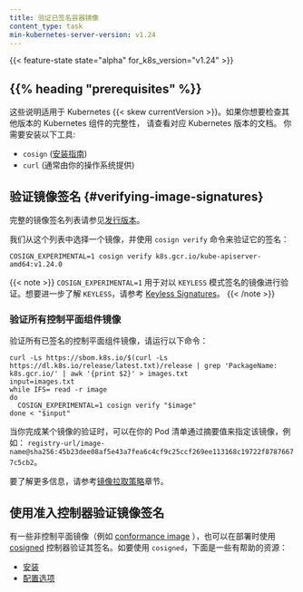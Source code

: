 ```yaml
---
title: 验证已签名容器镜像
content_type: task
min-kubernetes-server-version: v1.24
---
```

<!--
title: Verify Signed Container Images
content_type: task
min-kubernetes-server-version: v1.24
-->
<!-- overview -->

{{< feature-state state="alpha" for_k8s_version="v1.24" >}}

## {{% heading "prerequisites" %}}
<!--
These instructions are for Kubernetes {{< skew currentVersion >}}. If you want
to check the integrity of components for a different version of Kubernetes,
check the documentation for that Kubernetes release.

You will need to have the following tools installed:

- `cosign` ([install guide](https://docs.sigstore.dev/cosign/installation/))
- `curl` (often provided by your operating system)
-->
这些说明适用于 Kubernetes {{< skew currentVersion >}}。如果你想要检查其他版本的 Kubernetes 组件的完整性，
请查看对应 Kubernetes 版本的文档。
你需要安装以下工具:
- `cosign` ([安装指南](https://docs.sigstore.dev/cosign/installation/))
- `curl` (通常由你的操作系统提供)

<!--
## Verifying image signatures

For a complete list of images that are signed please refer
to [Releases](/releases/download/).

Let's pick one image from this list and verify its signature using
the `cosign verify` command:
-->
## 验证镜像签名 {#verifying-image-signatures}

完整的镜像签名列表请参见[发行版本](/releases/download/)。

我们从这个列表中选择一个镜像，并使用 `cosign verify` 命令来验证它的签名：

```shell
COSIGN_EXPERIMENTAL=1 cosign verify k8s.gcr.io/kube-apiserver-amd64:v1.24.0
```
<!--
{{< note >}}
`COSIGN_EXPERIMENTAL=1` is used to allow verification of images signed
in `KEYLESS` mode. To learn more about keyless signing, please refer to
[Keyless Signatures](https://github.com/sigstore/cosign/blob/main/KEYLESS.md#keyless-signatures)
. {{< /note >}}
-->
{{< note >}}
`COSIGN_EXPERIMENTAL=1` 用于对以 `KEYLESS` 模式签名的镜像进行验证。想要进一步了解 `KEYLESS`，请参考
[Keyless Signatures](https://github.com/sigstore/cosign/blob/main/KEYLESS.md#keyless-signatures)。
{{< /note >}}
<!--
### Verifying images for all control plane components

To verify all signed control plane images, please run this command:
-->
### 验证所有控制平面组件镜像

验证所有已签名的控制平面组件镜像，请运行以下命令：

```shell
curl -Ls https://sbom.k8s.io/$(curl -Ls https://dl.k8s.io/release/latest.txt)/release | grep 'PackageName: k8s.gcr.io/' | awk '{print $2}' > images.txt
input=images.txt
while IFS= read -r image
do
  COSIGN_EXPERIMENTAL=1 cosign verify "$image"
done < "$input"
```
<!--
Once you have verified an image, specify that image by its digest in your Pod
manifests as per this
example: `registry-url/image-name@sha256:45b23dee08af5e43a7fea6c4cf9c25ccf269ee113168c19722f87876677c5cb2`.

For more information, please refer
to [Image Pull Policy](/docs/concepts/containers/images/#image-pull-policy)
section.
-->
当你完成某个镜像的验证时，可以在你的 Pod 清单通过摘要值来指定该镜像，例如：
`registry-url/image-name@sha256:45b23dee08af5e43a7fea6c4cf9c25ccf269ee113168c19722f87876677c5cb2`。

要了解更多信息，请参考[镜像拉取策略](/zh-cn/docs/concepts/containers/images/#image-pull-policy)章节。
<!--
## Verifying Image Signatures with Admission Controller

For non-control plane images (
e.g. [conformance image](https://github.com/kubernetes/kubernetes/blob/master/test/conformance/image/README.md))
, signatures can also be verified at deploy time using
[cosigned](https://docs.sigstore.dev/cosign/kubernetes/#cosigned-admission-controller)
admission controller. To get started with `cosigned` here are a few helpful
resources:

* [Installation](https://github.com/sigstore/helm-charts/tree/main/charts/cosigned)
* [Configuration Options](https://github.com/sigstore/cosign/tree/main/config)
-->
## 使用准入控制器验证镜像签名

有一些非控制平面镜像（例如
[conformance image](https://github.com/kubernetes/kubernetes/blob/master/test/conformance/image/README.md)
），也可以在部署时使用
[cosigned](https://docs.sigstore.dev/cosign/kubernetes/#cosigned-admission-controller)
控制器验证其签名。如要使用 `cosigned`，下面是一些有帮助的资源：

* [安装](https://github.com/sigstore/helm-charts/tree/main/charts/cosigned)
* [配置选项](https://github.com/sigstore/cosign/tree/main/config)
